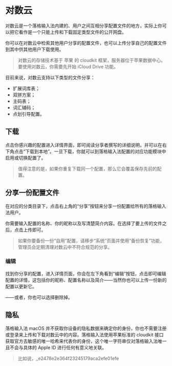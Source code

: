 # 对数云

对数云是一个落格输入法内建的、用户之间互相分享配置文件的地方，实际上你可以把它看作是一个只能上传和下载固定类型文件的公开网盘。

你可以在对数云中检索其他用户分享的配置文件，也可以上传分享自己的配置文件到其中供其他用户下载使用。

> 对数云的存储技术基于 苹果 的 cloudkit 框架，服务器位于苹果数据中心。 要使用对数云，你需要先开始 iCloud Drive 功能。

目前来说，对数云支持以下类型的文件分享：

- 扩展词库表；
- 双拼方案；
- 主码表；
- 词汇辅码；
- 点划引导配置。


## 下载

点击你感兴趣的配置进入详情界面，即可阅读分享者撰写的详细说明，并可以在右下角点击“下载到本地”。一旦下载，你就可以到落格输入法配置的对应功能模块中启用或切换配置了。

> 值得注意的是，如果你重复下载同一个配置，那么它会覆盖保存先前的配置。

## 分享一份配置文件

在对应的分类目录下，点击右上角的“分享”按钮来分享一份配置给所有的落格输入法用户。

你需要输入配置的名称、你的昵称以及写清楚简介内容。在选择了要上传的文件之后，点击上传即可。

>如果你要备份一份“自用”配置，请移步“系统”页面并使用“备份恢复”功能，管理员会定期清理对数云中不符合规范的分享。

### 编辑

找到你分享的配置，进入详情页面，你会在左下角看到“编辑”按钮，点击即可编辑配置的详情，这包括你的昵称、配置名称以及简介——当然你也可以上传一份新的配置以更新它。

——或者，你也可以选择删除掉。

## 隐私

落格输入法 macOS 并不获取你设备的隐私数据来确定你的身份，你也不需要注册或登录来上传和下载对数云中的内容。落格输入法使用苹果标准的 cloudkit 接口获取官方去敏感的唯一哈希来代表你的身份，这个唯一字符串仅对落格输入法唯一且不会与具体的 Apple ID 进行任何有意义地关联。

> 比如说，_e2478e2e364f23245179aca2efe01efe